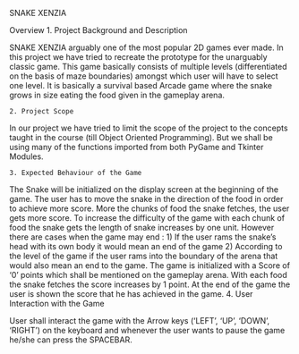 SNAKE XENZIA

Overview
    1. Project Background and Description

SNAKE XENZIA arguably one of the most popular 2D games ever made. In this project we have tried to recreate the prototype for the unarguably classic game. This game basically consists of multiple levels (differentiated on the basis of maze boundaries) amongst which user will have to select one level. It is basically a survival based Arcade game where the snake grows in size eating the food given in the gameplay arena. 

    2. Project Scope

In our project we have tried to limit the scope of the project to the concepts taught in the course (till Object Oriented Programming). But we shall be using many of the functions imported from both PyGame and Tkinter Modules.

    3. Expected Behaviour of the Game

The Snake will be initialized on the display screen at the beginning of the game. The user has to move the snake in the direction of the food in order to achieve more score. More the chunks of food the snake fetches, the user gets more score. To increase the difficulty of the game with each chunk of food the snake gets the length of snake increases by one unit.  However there are cases when the game may end :
    1) If the user rams the snake’s head with its own body it would mean an end of the game
    2) According to the level of the game if the user rams into the boundary of the arena that would also mean an end to the game.
The game is initialized with a Score of ‘0’ points which shall be mentioned on the gameplay arena. With each food the snake fetches the score increases by 1 point.
At the end of the game the user is shown the score that he has achieved in the game. 
    4. User Interaction with the Game

User shall interact the game with the Arrow keys (‘LEFT’, ‘UP’, ‘DOWN’, ‘RIGHT’) on the keyboard and whenever the user wants to pause the game he/she can press the SPACEBAR. 


